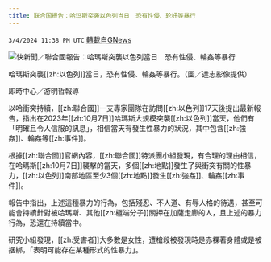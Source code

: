 ```yaml
---
title: 联合国报告：哈玛斯突袭以色列当日　恐有性侵、轮奸等暴行
---
```

`3/4/2024 11:38 PM UTC` [轉載自GNews](https://gnews.org/articles/2365044)

![快新聞／聯合國報告：哈瑪斯突襲以色列當日　恐有性侵、輪姦等暴行](https://cdn.ftvnews.com.tw/manasystem/FileData/News/82abd05a-2d86-4416-b4ad-e67f7dcbad2f.jpg "快新聞／聯合國報告：哈瑪斯突襲以色列當日　恐有性侵、輪姦等暴行")

哈瑪斯突襲[[zh:以色列]]當日，恐有性侵、輪姦等暴行。（圖／達志影像提供）

即時中心／游明哲報導

以哈衝突持續，[[zh:聯合國]]一支專家團隊在訪問[[zh:以色列]]17天後提出最新報告，指出在2023年[[zh:10月7日]]哈瑪斯大規模突襲[[zh:以色列]]當天，他們有「明確且令人信服的訊息」，相信當天有發生性暴力的狀況，其中包含[[zh:強姦]]、輪姦等[[zh:事件]]。

根據[[zh:聯合國]]官網內容，[[zh:聯合國]]特派團小組發現，有合理的理由相信，在哈瑪斯[[zh:10月7日]]襲擊的當天，多個[[zh:地點]]發生了與衝突有關的性暴力，[[zh:以色列]]南部地區至少3個[[zh:地點]]發生[[zh:強姦]]、輪姦[[zh:事件]]。

報告中指出，上述這種暴力的行為，包括殘忍、不人道、有辱人格的待遇，甚至可能會持續針對被哈瑪斯、其他[[zh:極端分子]]關押在加薩走廊的人，且上述的暴力行為，恐還在持續當中。

研究小組發現，[[zh:受害者]]大多數是女性，遭槍殺被發現時是赤裸著身體或是被捆綁，「表明可能存在某種形式的性暴力」。
